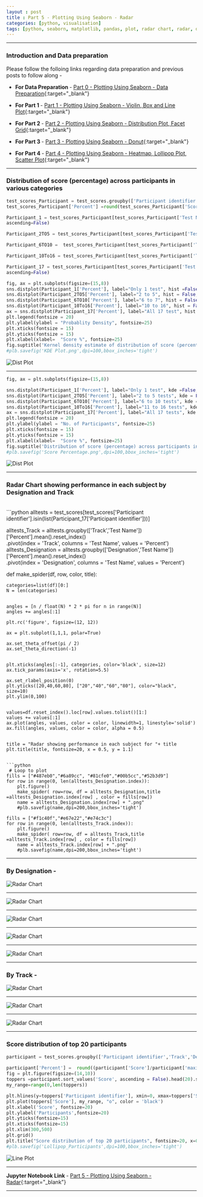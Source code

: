 ```yaml
---
layout : post
title : Part 5 - Plotting Using Seaborn - Radar
categories: [python, visualisation]
tags: [python, seaborn, matplotlib, pandas, plot, radar chart, radar, distplot]
---
```


---
### Introduction and Data preparation
Please follow the folloing links regarding data preparation and previous posts to follow along -

* <b> For Data Preparation </b>  - [Part 0 - Plotting Using Seaborn - Data Preparation](/python/visualisation/2019/08/20/Plotting-Seaborn-Data-Preparation.html){:target="_blank"}

* <b> For Part 1 </b> - [Part 1 - Plotting Using Seaborn - Violin, Box and Line Plot](/python/visualisation/2019/08/21/Plotting-Seaborn-Violin-Box-Line.html){:target="_blank"}

* <b> For Part 2 </b> - [Part 2 - Plotting Using Seaborn - Distribution Plot, Facet Grid](/python/visualisation/2019/08/23/Plotting-Seaborn-Distribution-Facet-Grid.html){:target="_blank"}

* <b> For Part 3 </b> - [Part 3 - Plotting Using Seaborn - Donut](/python/visualisation/2019/08/23/Plotting-Seaborn-Donut.html){:target="_blank"}

* <b> For Part 4 </b> - [Part 4 - Plotting Using Seaborn - Heatmap, Lollipop Plot, Scatter Plot](/python/visualisation/2019/08/23/Plotting-Seaborn-Heatmap-Lollipop.html){:target="_blank"}

---

### Distribution of score (percentage) across participants in various categories

```python
test_scores_Participant = test_scores.groupby(['Participant identifier','Track','Designation']).agg({'Test Name':'size', 'Score':'sum', 'maximum_score':'sum'}).reset_index()
test_scores_Participant['Percent'] =round(test_scores_Participant['Score']/test_scores_Participant['maximum_score'],2)*100

Participant_1 = test_scores_Participant[test_scores_Participant['Test Name']==1].sort_values(by=['Percent','Test Name'],
ascending=False)

Participant_2TO5 = test_scores_Participant[test_scores_Participant['Test Name'].isin([2,3,4,5])].sort_values(by=['Percent','Test Name'],ascending=False)

Participant_6TO10 =  test_scores_Participant[test_scores_Participant['Test Name'].isin([6,7,8,9,10])].sort_values(by=['Percent','Test Name'],ascending=False)

Participant_10To16 = test_scores_Participant[test_scores_Participant['Test Name'].isin([11,12,13,14,15,16])].sort_values(by=['Percent','Test Name'],ascending=False)

Participant_17 = test_scores_Participant[test_scores_Participant['Test Name']==17].sort_values(by=['Percent','Test Name'],
ascending=False)

fig, ax = plt.subplots(figsize=(15,8))
sns.distplot(Participant_1['Percent'], label="Only 1 test", hist =False, kde = True, color = "#1abc9c")
sns.distplot(Participant_2TO5['Percent'], label="2 to 5", hist = False, kde = True, color = "#3498db")
sns.distplot(Participant_6TO10['Percent'], label="6 to 7", hist = False, kde = True,  color = "#e74c3c")
sns.distplot(Participant_10To16['Percent'], label="10 to 16", hist = False, kde = True, color = "#f39c12")
ax = sns.distplot(Participant_17['Percent'], label="All 17 test", hist = False, kde = True, color = "#95a5a6")
plt.legend(fontsize = 20)
plt.ylabel(ylabel = "Probablity Density", fontsize=25)
plt.xticks(fontsize = 15)
plt.yticks(fontsize = 15)
plt.xlabel(xlabel=  "Score %", fontsize=25)
fig.suptitle('Kernel density estimate of distribution of score (percentage)', fontsize=20, x = 0.5, y = 0.95)
#plb.savefig('KDE Plot.png',dpi=100,bbox_inches='tight')

```
<!--break-->

![Dist Plot](/static/img/posts/python/2019-08-26-Plotting-Seaborn-Radar/output_3_1.png "Kernel density estimate of distribution of score (percentage)")

---

```python
fig, ax = plt.subplots(figsize=(15,8))

sns.distplot(Participant_1['Percent'], label="Only 1 test", kde =False, hist = True, color = "#1abc9c", hist_kws=dict(alpha=0.8))
sns.distplot(Participant_2TO5['Percent'], label="2 to 5 tests", kde = False, hist = True, color = "#3498db", hist_kws=dict(alpha=0.8))
sns.distplot(Participant_6TO10['Percent'], label="6 to 10 tests", kde = False, hist = True,  color = "#e74c3c", hist_kws=dict(alpha=0.8))
sns.distplot(Participant_10To16['Percent'], label="11 to 16 tests", kde = False, hist = True, color = "#f39c12",hist_kws=dict(alpha=0.8))
ax = sns.distplot(Participant_17['Percent'], label="All 17 tests", kde = False, hist = True, color = "#34495e", hist_kws=dict(alpha=0.8))
plt.legend(fontsize = 20)
plt.ylabel(ylabel = "No. of Participants", fontsize=25)
plt.xticks(fontsize = 15)
plt.yticks(fontsize = 15)
plt.xlabel(xlabel=  "Score %", fontsize=25)
fig.suptitle('Distribution of score (percentage) across participants in various categories', fontsize=20, x = 0.5, y = 0.95)
#plb.savefig('Score Percentage.png',dpi=100,bbox_inches='tight')
```

![Dist Plot](/static/img/posts/python/2019-08-26-Plotting-Seaborn-Radar/output_4_1.png "Distribution of score (percentage) across participants in various categories")

---
### Radar Chart showing performance in each subject by Designation and Track  
<br>
```python
alltests = test_scores[test_scores['Participant identifier'].isin(list(Participant_17['Participant identifier']))]

alltests_Track = alltests.groupby(['Track','Test Name'])['Percent'].mean().reset_index() \
                .pivot(index = 'Track', columns = 'Test Name', values = 'Percent')
alltests_Designation = alltests.groupby(['Designation','Test Name'])['Percent'].mean().reset_index() \
                .pivot(index = 'Designation', columns = 'Test Name', values = 'Percent')

def make_spider(df, row, color, title):
    
    categories=list(df)[0:]
    N = len(categories)

    
    angles = [n / float(N) * 2 * pi for n in range(N)]
    angles += angles[:1]
     
    plt.rc('figure', figsize=(12, 12))
 
    ax = plt.subplot(1,1,1, polar=True)
 
    ax.set_theta_offset(pi / 2)
    ax.set_theta_direction(-1)
 
   
    plt.xticks(angles[:-1], categories, color='black', size=12)
    ax.tick_params(axis='x', rotation=5.5)
    
    ax.set_rlabel_position(0)
    plt.yticks([20,40,60,80], ["20","40","60","80"], color="black", size=10)
    plt.ylim(0,100)
 
    
    values=df.reset_index().loc[row].values.tolist()[1:]
    values += values[:1]
    ax.plot(angles, values, color = color, linewidth=1, linestyle='solid')
    ax.fill(angles, values, color = color, alpha = 0.5)
 
  
    title = "Radar showing performance in each subject for "+ title
    plt.title(title, fontsize=20, x = 0.5, y = 1.1)
 
```

```python
 # Loop to plot
fills = ["#487eb0","#6a89cc", "#81cfe0","#00b5cc","#52b3d9"]
for row in range(0, len(alltests_Designation.index)):
    plt.figure()
    make_spider( row=row, df = alltests_Designation,title =alltests_Designation.index[row] , color = fills[row])
    name = alltests_Designation.index[row] + ".png"
    #plb.savefig(name,dpi=200,bbox_inches='tight')

fills = ["#f1c40f","#e67e22","#e74c3c"]
for row in range(0, len(alltests_Track.index)):
    plt.figure()
    make_spider( row=row, df = alltests_Track,title =alltests_Track.index[row] , color = fills[row])
    name = alltests_Track.index[row] + ".png"
    #plb.savefig(name,dpi=200,bbox_inches='tight')
```
---

### By Designation -


![Radar Chart](/static/img/posts/python/2019-08-26-Plotting-Seaborn-Radar/output_7_0.png "Radar showing performance in each subject by Designation")

---

![Radar Chart](/static/img/posts/python/2019-08-26-Plotting-Seaborn-Radar/output_7_1.png "Radar showing performance in each subject by Designation")

---

![Radar Chart](/static/img/posts/python/2019-08-26-Plotting-Seaborn-Radar/output_7_2.png "Radar showing performance in each subject by Designation")

---

![Radar Chart](/static/img/posts/python/2019-08-26-Plotting-Seaborn-Radar/output_7_3.png "Radar showing performance in each subject by Designation")

---

![Radar Chart](/static/img/posts/python/2019-08-26-Plotting-Seaborn-Radar/output_7_4.png "Radar showing performance in each subject by Designation")

---

### By Track -

![Radar Chart](/static/img/posts/python/2019-08-26-Plotting-Seaborn-Radar/output_7_5.png "Radar showing performance in each subject by Designation")

---

![Radar Chart](/static/img/posts/python/2019-08-26-Plotting-Seaborn-Radar/output_7_6.png "Radar showing performance in each subject by Designation")

---

![Radar Chart](/static/img/posts/python/2019-08-26-Plotting-Seaborn-Radar/output_7_7.png "Radar showing performance in each subject by Designation")

---

### Score distribution of top 20 participants
```python
participant = test_scores.groupby(['Participant identifier','Track','Designation']).agg({'Test Name':'size', 'Score':'sum',
                                                                               'maximum_score':'sum'}).reset_index()
participant['Percent'] =  round((participant['Score']/participant['maximum_score'])*100,2)
fig = plt.figure(figsize=(14,10))
toppers =participant.sort_values('Score', ascending = False).head(20).sort_values('Score')
my_range=range(0,len(toppers))

plt.hlines(y=toppers['Participant identifier'], xmin=0, xmax=toppers['Score'], color='black')
plt.plot(toppers['Score'], my_range, "o", color = 'black')
plt.xlabel('Score', fontsize=20)
plt.ylabel('Participants',fontsize=20)
plt.yticks(fontsize=15)
plt.xticks(fontsize=15)
plt.xlim(300,500)
plt.grid()
plt.title("Score distribution of top 20 participants", fontsize=20, x=0.5,y=1.02)
#plb.savefig('Lollipop_Participants',dpi=100,bbox_inches='tight')

```

![Line Plot](/static/img/posts/python/2019-08-26-Plotting-Seaborn-Radar/output_9_1.png "Score distribution of top 20 participants")

---
<b> Jupyter Notebook Link </b>   - [Part 5 - Plotting Using Seaborn - Radar](https://nbviewer.jupyter.org/github/aakashkh/Sample-Jupyter-Notebooks/blob/master/Visualization%20With%20Seaborn/Participants%20-%20Analysis.ipynb){:target="_blank"}

---